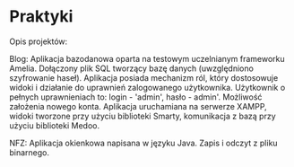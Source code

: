# Praktyki

Opis projektów:

Blog:
Aplikacja bazodanowa oparta na testowym uczelnianym frameworku Amelia. Dołączony plik SQL tworzący bazę danych (uwzględniono szyfrowanie haseł). Aplikacja posiada mechanizm ról, który dostosowuje widoki i działanie do uprawnień zalogowanego użytkownika. Użytkownik o pełnych uprawnieniach to: login - 'admin', hasło - admin'. Możliwość założenia nowego konta.
Aplikacja uruchamiana na serwerze XAMPP, widoki tworzone przy użyciu biblioteki Smarty, komunikacja z bazą przy użyciu biblioteki Medoo.

NFZ:
Aplikacja okienkowa napisana w języku Java. Zapis i odczyt z pliku binarnego.


